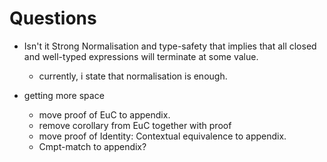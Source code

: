 # Questions

- Isn't it Strong Normalisation and type-safety that implies that all closed and well-typed expressions will terminate at some value.
  - currently, i state that normalisation is enough.


- getting more space
  - move proof of EuC to appendix.
  - remove corollary from EuC together with proof
  - move proof of Identity: Contextual equivalence to appendix.
  - Cmpt-match to appendix?
